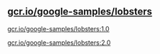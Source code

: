 
[gcr.io/google-samples/lobsters](https://hub.docker.com/r/anjia0532/google-samples.lobsters/tags/)
-----


[gcr.io/google-samples/lobsters:1.0](https://hub.docker.com/r/anjia0532/google-samples.lobsters/tags/)


[gcr.io/google-samples/lobsters:2.0](https://hub.docker.com/r/anjia0532/google-samples.lobsters/tags/)


